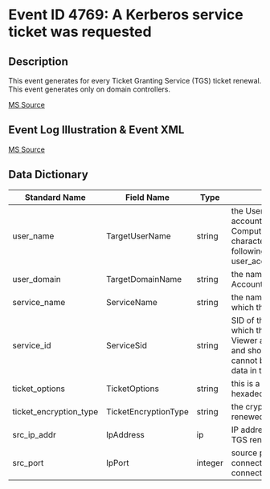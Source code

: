 # Event ID 4769: A Kerberos service ticket was requested

## Description

This event generates for every Ticket Granting Service (TGS) ticket renewal. This event generates only on domain controllers.

[MS Source](https://github.com/MicrosoftDocs/windows-itpro-docs/blob/master/windows/security/threat-protection/auditing/event-4770.md)

## Event Log Illustration & Event XML

[MS Source](https://github.com/MicrosoftDocs/windows-itpro-docs/blob/master/windows/security/threat-protection/auditing/event-4770.md)

## Data Dictionary

| Standard Name | Field Name | Type | Description | Sample Value |
| ---------------- | ---------------- | ----------------| ---------------- | ---------------- |
|	user_name	|	TargetUserName	|	string	|	the User Principal Name (UPN) of the account that requested ticket renewal. Computer account name ends with $ character in UPN. This field typically has the following value format: user_account_name@FULL_DOMAIN_NAME.		|	WIN2008R2$@CONTOSO.LOCAL	|
|	user_domain	|	TargetDomainName	|	string	|	the name of the Kerberos Realm that Account Name belongs to. 		|	CONTOSO.LOCAL	|
|	service_name	|	ServiceName	|	string	|	the name of the account or computer for which the TGS ticket was renewed.		|	krbtgt	|
|	service_id	|	ServiceSid	|	string	|	SID of the account or computer object for which the TGS ticket was renewed. Event Viewer automatically tries to resolve SIDs and show the account name. If the SID cannot be resolved, you will see the source data in the event.		|	S-1-5-21-3457937927-2839227994-823803824-502	|
|	ticket_options	|	TicketOptions	|	string	|	this is a set of different Ticket Flags in hexadecimal format.		|	0x2	|
|	ticket_encryption_type	|	TicketEncryptionType	|	string	|	the cryptographic suite that was used in renewed TGS.		|	0x12	|
|	src_ip_addr	|	IpAddress	|	ip	|	IP address of the computer from which the TGS renewal request was received. 		|	::ffff:10.0.0.12	|
|	src_port	|	IpPort	|	integer	|	source port number of client network connection (TGS renewal request connection).		|	49964	|